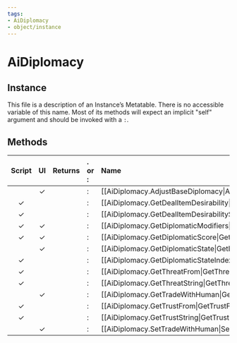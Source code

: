 ```yaml
---
tags:
- AiDiplomacy
- object/instance
---
```

# AiDiplomacy
## Instance
This file is a description of an Instance’s Metatable. There is no accessible variable of this name. Most of its methods will expect an implicit "self" argument and should be invoked with a `:`.

## Methods
| Script | UI  | Returns | . or : | Name | Arguments |
|:------:|:---:| -------:|:---- |:---- |:--------- |
| |✓||:|[[AiDiplomacy.AdjustBaseDiplomacy\|AdjustBaseDiplomacy]]||
|✓| ||:|[[AiDiplomacy.GetDealItemDesirability\|GetDealItemDesirability]]||
|✓| ||:|[[AiDiplomacy.GetDealItemDesirabilityString\|GetDealItemDesirabilityString]]||
|✓|✓||:|[[AiDiplomacy.GetDiplomaticModifiers\|GetDiplomaticModifiers]]||
|✓|✓||:|[[AiDiplomacy.GetDiplomaticScore\|GetDiplomaticScore]]||
| |✓||:|[[AiDiplomacy.GetDiplomaticState\|GetDiplomaticState]]||
|✓| ||:|[[AiDiplomacy.GetDiplomaticStateIndex\|GetDiplomaticStateIndex]]||
|✓| ||:|[[AiDiplomacy.GetThreatFrom\|GetThreatFrom]]||
|✓| ||:|[[AiDiplomacy.GetThreatString\|GetThreatString]]||
| |✓||:|[[AiDiplomacy.GetTradeWithHuman\|GetTradeWithHuman]]||
|✓| ||:|[[AiDiplomacy.GetTrustFrom\|GetTrustFrom]]||
|✓| ||:|[[AiDiplomacy.GetTrustString\|GetTrustString]]||
| |✓||:|[[AiDiplomacy.SetTradeWithHuman\|SetTradeWithHuman]]||

